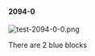 #### 2094-0
![test-2094-0-0.png](https://github.com/lil-lab/nlvr/raw/master/nlvr/test/images/1/test-2094-0-0.png "test-2094-0-0.png")

There are 2 blue blocks
